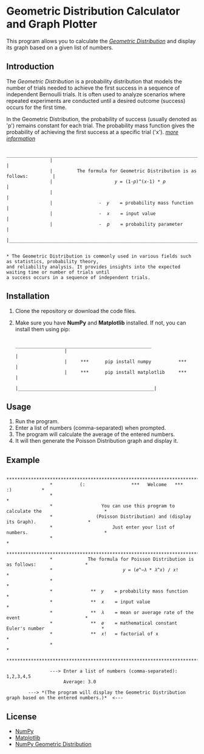 # Geometric Distribution Calculator and Graph Plotter

   This program allows you to calculate the [*Geometric Distribution*](https://en.wikipedia.org/wiki/Geometric_distribution) and display its graph based on a given list of numbers.

## Introduction

   The *Geometric Distribution* is a probability distribution that models the number of trials needed 
   to achieve the first success in a sequence of independent Bernoulli trials. It is often used to analyze 
   scenarios where repeated experiments are conducted until a desired outcome (success) occurs for the first time.

   In the Geometric Distribution, the probability of success (usually denoted as 'p') remains constant for each trial. 
   The probability mass function gives the probability of achieving the first success at a specific trial ('x').
   [*more information*](https://www.britannica.com/topic/geometric-distribution)

                     _______________________________________________________________________
                    |                                                                       |
                    |         The formula for Geometric Distribution is as follows:         | 
                    |                       𝑦 = (1-𝑝)^(𝑥-1) * 𝑝                             |
                    |                                                                       |
                    |                 -  𝑦    = probability mass function                   |
                    |                 -  𝑥    = input value                                 |
                    |                 -  𝑝    = probability parameter                       |
                    |_______________________________________________________________________|


    * The Geometric Distribution is commonly used in various fields such as statistics, probability theory, 
    and reliability analysis. It provides insights into the expected waiting time or number of trials until 
    a success occurs in a sequence of independent trials.

## Installation

   1. Clone the repository or download the code files.
   2. Make sure you have **NumPy** and **Matplotlib** installed. If not, you can install them using pip:

                             __________________________________________________
                            |                                                  |
                            |     ***      pip install numpy          ***      |
                            |     ***      pip install matplotlib     ***      |
                            |__________________________________________________|

## Usage

   1. Run the program.
   2. Enter a list of numbers (comma-separated) when prompted.
   3. The program will calculate the average of the entered numbers.
   4. It will then generate the Poisson Distribution graph and display it.

## Example

                    ************************************************************************************
                    *          (:                 ***   Welcome   ***                     :)           *
                    *                                                                                  *
                    *                  You can use this program to calculate the                       *
                    *                (Poisson Distribution) and (display its Graph).                   *
                    *                      Just enter your list of numbers.                            *
                    *                                                                                  *
                    ************************************************************************************
                    *             The formula for Poisson Distribution is as follows:                  * 
                    *                          𝑦 = (𝑒^−𝜆 * 𝜆^𝑥) / 𝑥!                                   *
                    *                                                                                  *
                    *              **  𝑦    = probability mass function                                *
                    *              **  𝑥    = input value                                              *
                    *              **  𝜆    = mean or average rate of the event                        *
                    *              **  𝑒    = mathematical constant Euler's number                     * 
                    *              **  𝑥!   = factorial of x                                           *
                    *                                                                                  *
                    ************************************************************************************

                    ---> Enter a list of numbers (comma-separated): 1,2,3,4,5
                         Average: 3.0
              
            ---> *(The program will display the Geometric Distribution graph based on the entered numbers.)*  <--- 

## License

   * [NumPy](https://numpy.org/)
   * [Matplotlib](https://matplotlib.org/)
   * [NumPy Geometric Distribution](https://www.alphacodingskills.com/numpy/numpy-geometric-distribution.php)